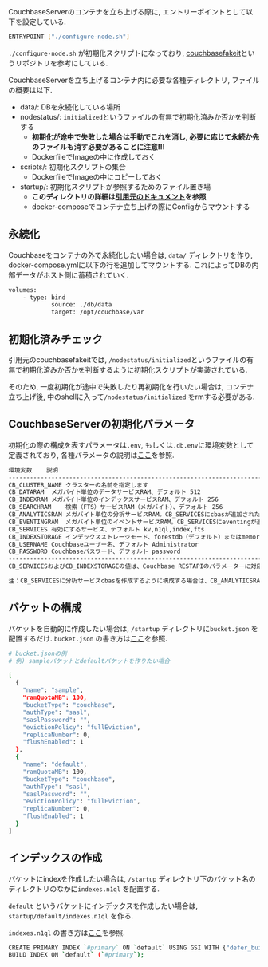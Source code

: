 CouchbaseServerのコンテナを立ち上げる際に, エントリーポイントとして以下を設定している.

```bash
ENTRYPOINT ["./configure-node.sh"]
```

`./configure-node.sh` が初期化スクリプトになっており, [couchbasefakeit](https://github.com/brantburnett/couchbasefakeit)というリポジトリを参考にしている.

CouchbaseServerを立ち上げるコンテナ内に必要な各種ディレクトリ, ファイルの概要は以下.

- data/: DBを永続化している場所
- nodestatus/: `initialized`というファイルの有無で初期化済みか否かを判断する
    - **初期化が途中で失敗した場合は手動でこれを消し, 必要に応じて永続か先のファイルも消す必要があることに注意!!!**
    - DockerfileでImageの中に作成しておく
- scripts/: 初期化スクリプトの集合
    - DockerfileでImageの中にコピーしておく
- startup/: 初期化スクリプトが参照するためのファイル置き場
    - **このディレクトリの詳細は[引用元のドキュメント](https://github.com/brantburnett/couchbasefakeit#creating-indexes)を参照**
    - docker-composeでコンテナ立ち上げの際にConfigからマウントする

## 永続化

Couchbaseをコンテナの外で永続化したい場合は, `data/` ディレクトリを作り, docker-compose.ymlに以下の行を追加してマウントする. これによってDBの内部データがホスト側に蓄積されていく.

```bash
volumes:
	- type: bind
	        source: ./db/data
	        target: /opt/couchbase/var
```

## 初期化済みチェック

引用元のcouchbasefakeitでは, `/nodestatus/initialized`というファイルの有無で初期化済みか否かを判断するように初期化スクリプトが実装されている.

そのため, 一度初期化が途中で失敗したり再初期化を行いたい場合は, コンテナ立ち上げ後, 中のshellに入って`/nodestatus/initialized` をrmする必要がある.

## CouchbaseServerの初期化パラメータ

初期化の際の構成を表すパラメータは`.env`, もしくは`.db.env`に環境変数として定義されており, 各種パラメータの説明は[ここ](https://github.com/brantburnett/couchbasefakeit#environment-variables)を参照.

```bash
環境変数	説明
-------------------------------------------------------------------------------------------------------
CB_CLUSTER_NAME	クラスターの名前を指定します
CB_DATARAM	メガバイト単位のデータサービスRAM、デフォルト 512
CB_INDEXRAM	メガバイト単位のインデックスサービスRAM、デフォルト 256
CB_SEARCHRAM	検索（FTS）サービスRAM（メガバイト）、デフォルト 256
CB_ANALYTICSRAM	メガバイト単位の分析サービスRAM。CB_SERVICESにcbasが追加された場合にのみ適用されます
CB_EVENTINGRAM	メガバイト単位のイベントサービスRAM。CB_SERVICESにeventingが追加された場合にのみ適用されます
CB_SERVICES	有効にするサービス、デフォルト kv,n1ql,index,fts
CB_INDEXSTORAGE	インデックスストレージモード、forestdb（デフォルト）またはmemory_optimized
CB_USERNAME	Couchbaseユーザー名、デフォルト Administrator
CB_PASSWORD	Couchbaseパスワード、デフォルト password
-------------------------------------------------------------------------------------------------------
CB_SERVICESおよびCB_INDEXSTORAGEの値は、Couchbase RESTAPIのパラメーターに対応します。

注：CB_SERVICESに分析サービスcbasを作成するように構成する場合は、CB_ANALYTICSRAMの最小値に1024を設定してください。
```

## バケットの構成

バケットを自動的に作成したい場合は, `/startup` ディレクトリに`bucket.json` を配置するだけ.
`bucket.json` の書き方は[ここ](https://github.com/brantburnett/couchbasefakeit#bucket-configuration)を参照.

```bash
# bucket.jsonの例
# 例) sampleバケットとdefaultバケットを作りたい場合

[
  {
    "name": "sample",
    "ramQuotaMB": 100,
    "bucketType": "couchbase",
    "authType": "sasl",
    "saslPassword": "",
    "evictionPolicy": "fullEviction",
    "replicaNumber": 0,
    "flushEnabled": 1
  },
  {
    "name": "default",
    "ramQuotaMB": 100,
    "bucketType": "couchbase",
    "authType": "sasl",
    "saslPassword": "",
    "evictionPolicy": "fullEviction",
    "replicaNumber": 0,
    "flushEnabled": 1
  }
]
```

## インデックスの作成

バケットにindexを作成したい場合は,
`/startup` ディレクトリ下のバケット名のディレクトリのなかに`indexes.n1ql` を配置する.

`default` というバケットにインデックスを作成したい場合は, `startup/default/indexes.n1ql` を作る.

`indexes.n1ql` の書き方は[ここ](https://github.com/brantburnett/couchbasefakeit#creating-indexes)を参照.

```bash
CREATE PRIMARY INDEX `#primary` ON `default` USING GSI WITH {"defer_build": true};
BUILD INDEX ON `default` (`#primary`);
```
